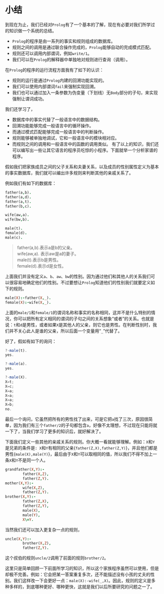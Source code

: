 # 小结

到现在为止，我们已经对`Prolog`有了一个基本的了解，现在有必要对我们所学过的知识做一个系统的总结。 
- `Prolog`的程序是由一系列的事实和规则组成的数据库。
- 规则之间的调用是通过联合操作完成的，`Prolog`能够自动的完成模式匹配。
- 规则还可以调用内部谓词，例如`write/1`。
- 我们可以在`Prolog`的解释器中单独地对规则进行查询（调用）。

在`Prolog`的程序的运行流程方面我有了如下的认识： 
- 规则的运行是通过`Prolog`内建的回溯功能实现的。
- 我们可以使用内部谓词`fail`来强制实现回溯。
- 我们也可以通过加入一条参数为伪变量（下划线）无`Body`部分的子句，来实现强制让谓词成功。

我们还学习了，
- 数据库中的事实代替了一般语言中的数据结构。
- 回溯功能能够完成一般语言中的循环操作。
- 而通过模式匹配能够完成一般语言中的判断操作。
- 规则能够被单独地调试，它和一般语言中的模块相对应。
- 而规则之间的调用和一般语言中的函数的调用类似。
有了以上的知识，我们还可以编写出一些让其它语言的程序员吃惊的小程序。下面就举一个分析家谱的程序。

假如我们把家族成员之间的父子关系和夫妻关系，以及成员的性别属性定义为基本的事实数据库，我们就可以编出许多规则来判断其他的亲戚关系了。

例如我们有如下的数据库：
```prolog
father(a,b). 
father(a,d).
father(a,t).
father(b,c).

wife(aw,a).
wife(bw,b).

male(t).
female(d).
male(c).
```

> father(a,b).表示a是b的父亲。<br>
> wife(aw,a). 表示aw是a的妻子。<br>
> male(t).表示b是男性。<br>
> female(d).表示d是女性。

上面我们并没有定义`a`、`b`、`aw`、`bw`的性别。因为通过他们和其他人的关系我们可以很容易地确定他们的性别。不过要想让`Prolog`知道他们的性别我们就要定义如下的规则。
```prolog
male(X):-father(X,_). 
female(X):-wife(X,_).
```
上面的`male/1`和`female/1`的谓词名称和事实的名称相同，这并不是什么特别的情况，你可以把所有定义相同的谓词的子句之间的关系想象“或者”的关系。也就是说：`t`和`d`是男性，或者如果`X`是其他人的父亲，则它也是男性。在判断性别时，我们并不关心此人是谁的父亲，所以后面一个变量用“`_`”代替了。

好了，假如有如下的询问：
```js
?-male(t).
yes.

?-male(a).
yes.

?-male(X).
X=t;
X=c;
X=a;
X=a;
X=a;
X=b;
no.
```
最后一个询问，它虽然把所有的男性找了出来，可是它把`a`找了三次，原因很简单，因为我们有三个`father/2`的子句都包含`a`，好像不太理想，不过现在只能将就一下了，当我们学习了更多的知识后，就好解决了。

下面我们定义一些其他的亲戚关系的规则。你大概一看就能够理解。例如：`X`和`Y`是兄弟的条件是`: X`和`Y`有相同的父亲{`father(Z,X),father(Z,Y)`}，并且他们都是男性{`male(X),male(Y)`}，最后由于`X`和`Y`可以取相同的值，所以我们不得不加上一条`X`和`Y`不是同一个人。
```prolog
grandfather(X,Y):-
        father(X,Z),
        father(Z,Y).
mother(X,Y):-
        wife(X,Z),
        father(Z,Y).
brother(X,Y):-
        father(Z,X),
        father(Z,Y),
        male(X),
        male(Y),
        X\=Y.
```
当然我们还可以加入更复杂一点的规则，
```prolog
uncle(X,Y):-
        brother(X,Z),
        father(Z,Y).
```
这个叔伯的规则`uncle/2`调用了前面的规则`brother/2`。

这里只是简单回顾一下前面所学习的知识，所以这个家族程序虽然可以使用，但是却极不完善。例如：它会把某一答案重复多次，还不能描述没有小孩的丈夫的性别。我们这样改一下会更好一点：`male(X):-wife(_,X)`。因此，规则的定义是多种多样的，到底哪种更好、哪种更快，这就是我们以后所要研究的问题之一了。